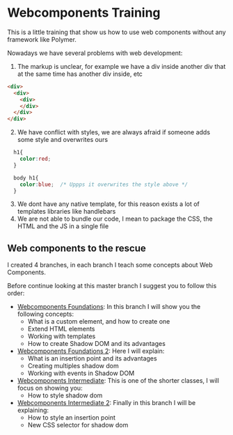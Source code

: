 # Webcomponents Training

This is a little training that show us how to use web components without any framework like Polymer.

Nowadays we have several problems with web development:

1. The markup is unclear, for example we have a div inside another div that at the same time has another div inside, etc
  ```html
  <div>
    <div>
      <div>
      </div>
    </div>
  </div>
  ```
2. We have conflict with styles, we are always afraid if someone adds some style and overwrites ours
  ```css
    h1{
      color:red;
    }
  ```
  ```css
    body h1{
      color:blue;  /* Uppps it overwrites the style above */
    }
  ```
3. We dont have any native template, for this reason exists a lot of templates libraries like handlebars
4. We are not able to bundle our code, I mean to package the CSS, the HTML and the JS in a single file

## Web components to the rescue

I created 4 branches, in each branch I teach some concepts about Web Components.

Before continue looking at this master branch I suggest you to follow this order:
- [Webcomponents Foundations](https://github.com/marvinse/webcomponents/tree/webcomponentsfoundations): In this branch I will show you the following concepts:
  - What is a custom element, and how to create one
  - Extend HTML elements
  - Working with templates
  - How to create Shadow DOM and its advantages
- [Webcomponents Foundations 2](https://github.com/marvinse/webcomponents/tree/webcomponentsfoundations2): Here I will explain:
  - What is an insertion point and its advantages
  - Creating multiples shadow dom
  - Working with events in Shadow DOM 
- [Webcomponents Intermediate](https://github.com/marvinse/webcomponents/tree/webcomponentsintermediate): This is one of the shorter classes, I will focus on showing you:
  - How to style shadow dom 
- [Webcomponents Intermediate 2](https://github.com/marvinse/webcomponents/tree/webcomponentsintermediate2): Finally in this branch I will be explaining:
  - How to style an insertion point
  - New CSS selector for shadow dom
